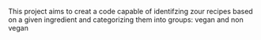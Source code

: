 This project aims to creat a code capable of identifzing zour recipes based on a given ingredient and categorizing them into groups: vegan and non vegan
